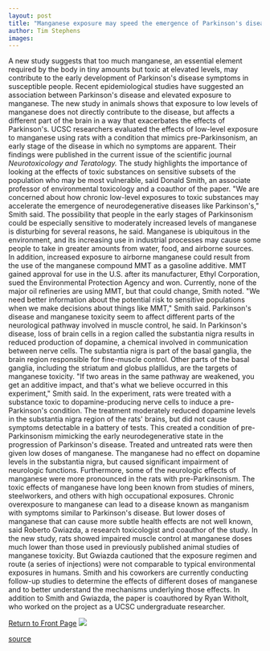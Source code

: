 ```yaml
---
layout: post
title: "Manganese exposure may speed the emergence of Parkinson's disease symptoms"
author: Tim Stephens
images:
---
```


A new study suggests that too much manganese, an essential element required by the body in tiny amounts but toxic at elevated levels, may contribute to the early development of Parkinson's disease symptoms in susceptible people. Recent epidemiological studies have suggested an association between Parkinson's disease and elevated exposure to manganese. The new study in animals shows that exposure to low levels of manganese does not directly contribute to the disease, but affects a different part of the brain in a way that exacerbates the effects of Parkinson's. UCSC researchers evaluated the effects of low-level exposure to manganese using rats with a condition that mimics pre-Parkinsonism, an early stage of the disease in which no symptoms are apparent. Their findings were published in the current issue of the scientific journal _Neurotoxicology and Teratology._ The study highlights the importance of looking at the effects of toxic substances on sensitive subsets of the population who may be most vulnerable, said Donald Smith, an associate professor of environmental toxicology and a coauthor of the paper. "We are concerned about how chronic low-level exposures to toxic substances may accelerate the emergence of neurodegenerative diseases like Parkinson's," Smith said. The possibility that people in the early stages of Parkinsonism could be especially sensitive to moderately increased levels of manganese is disturbing for several reasons, he said. Manganese is ubiquitous in the environment, and its increasing use in industrial processes may cause some people to take in greater amounts from water, food, and airborne sources. In addition, increased exposure to airborne manganese could result from the use of the manganese compound MMT as a gasoline additive. MMT gained approval for use in the U.S. after its manufacturer, Ethyl Corporation, sued the Environmental Protection Agency and won. Currently, none of the major oil refineries are using MMT, but that could change, Smith noted. "We need better information about the potential risk to sensitive populations when we make decisions about things like MMT," Smith said. Parkinson's disease and manganese toxicity seem to affect different parts of the neurological pathway involved in muscle control, he said. In Parkinson's disease, loss of brain cells in a region called the substantia nigra results in reduced production of dopamine, a chemical involved in communication between nerve cells. The substantia nigra is part of the basal ganglia, the brain region responsible for fine-muscle control. Other parts of the basal ganglia, including the striatum and globus plallidus, are the targets of manganese toxicity. "If two areas in the same pathway are weakened, you get an additive impact, and that's what we believe occurred in this experiment," Smith said. In the experiment, rats were treated with a substance toxic to dopamine-producing nerve cells to induce a pre-Parkinson's condition. The treatment moderately reduced dopamine levels in the substantia nigra region of the rats' brains, but did not cause symptoms detectable in a battery of tests. This created a condition of pre-Parkinsonism mimicking the early neurodegenerative state in the progression of Parkinson's disease. Treated and untreated rats were then given low doses of manganese. The manganese had no effect on dopamine levels in the substantia nigra, but caused significant impairment of neurologic functions. Furthermore, some of the neurologic effects of manganese were more pronounced in the rats with pre-Parkinsonism. The toxic effects of manganese have long been known from studies of miners, steelworkers, and others with high occupational exposures. Chronic overexposure to manganese can lead to a disease known as manganism with symptoms similar to Parkinson's disease. But lower doses of manganese that can cause more subtle health effects are not well known, said Roberto Gwiazda, a research toxicologist and coauthor of the study. In the new study, rats showed impaired muscle control at manganese doses much lower than those used in previously published animal studies of manganese toxicity. But Gwiazda cautioned that the exposure regimen and route (a series of injections) were not comparable to typical environmental exposures in humans. Smith and his coworkers are currently conducting follow-up studies to determine the effects of different doses of manganese and to better understand the mechanisms underlying those effects. In addition to Smith and Gwiazda, the paper is coauthored by Ryan Witholt, who worked on the project as a UCSC undergraduate researcher.

  
[Return to Front Page][1] ![ ][2]

[1]: ../../index.html
[2]: ../../images/trans.gif

[source](http://www1.ucsc.edu/currents/00-01/12-04/newparkinsons.html "Permalink to newparkinsons")

